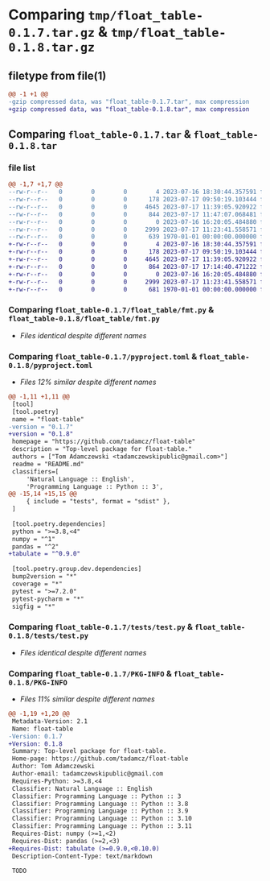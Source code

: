 # Comparing `tmp/float_table-0.1.7.tar.gz` & `tmp/float_table-0.1.8.tar.gz`

## filetype from file(1)

```diff
@@ -1 +1 @@
-gzip compressed data, was "float_table-0.1.7.tar", max compression
+gzip compressed data, was "float_table-0.1.8.tar", max compression
```

## Comparing `float_table-0.1.7.tar` & `float_table-0.1.8.tar`

### file list

```diff
@@ -1,7 +1,7 @@
--rw-r--r--   0        0        0        4 2023-07-16 18:30:44.357591 float_table-0.1.7/README.md
--rw-r--r--   0        0        0      178 2023-07-17 09:50:19.103444 float_table-0.1.7/float_table/__init__.py
--rw-r--r--   0        0        0     4645 2023-07-17 11:39:05.920922 float_table-0.1.7/float_table/fmt.py
--rw-r--r--   0        0        0      844 2023-07-17 11:47:07.068481 float_table-0.1.7/pyproject.toml
--rw-r--r--   0        0        0        0 2023-07-16 16:20:05.484880 float_table-0.1.7/tests/__init__.py
--rw-r--r--   0        0        0     2999 2023-07-17 11:23:41.558571 float_table-0.1.7/tests/test.py
--rw-r--r--   0        0        0      639 1970-01-01 00:00:00.000000 float_table-0.1.7/PKG-INFO
+-rw-r--r--   0        0        0        4 2023-07-16 18:30:44.357591 float_table-0.1.8/README.md
+-rw-r--r--   0        0        0      178 2023-07-17 09:50:19.103444 float_table-0.1.8/float_table/__init__.py
+-rw-r--r--   0        0        0     4645 2023-07-17 11:39:05.920922 float_table-0.1.8/float_table/fmt.py
+-rw-r--r--   0        0        0      864 2023-07-17 17:14:40.471222 float_table-0.1.8/pyproject.toml
+-rw-r--r--   0        0        0        0 2023-07-16 16:20:05.484880 float_table-0.1.8/tests/__init__.py
+-rw-r--r--   0        0        0     2999 2023-07-17 11:23:41.558571 float_table-0.1.8/tests/test.py
+-rw-r--r--   0        0        0      681 1970-01-01 00:00:00.000000 float_table-0.1.8/PKG-INFO
```

### Comparing `float_table-0.1.7/float_table/fmt.py` & `float_table-0.1.8/float_table/fmt.py`

 * *Files identical despite different names*

### Comparing `float_table-0.1.7/pyproject.toml` & `float_table-0.1.8/pyproject.toml`

 * *Files 12% similar despite different names*

```diff
@@ -1,11 +1,11 @@
 [tool]
 [tool.poetry]
 name = "float-table"
-version = "0.1.7"
+version = "0.1.8"
 homepage = "https://github.com/tadamcz/float-table"
 description = "Top-level package for float-table."
 authors = ["Tom Adamczewski <tadamczewskipublic@gmail.com>"]
 readme = "README.md"
 classifiers=[
     'Natural Language :: English',
     'Programming Language :: Python :: 3',
@@ -15,14 +15,15 @@
     { include = "tests", format = "sdist" },
 ]
 
 [tool.poetry.dependencies]
 python = ">=3.8,<4"
 numpy = "^1"
 pandas = "^2"
+tabulate = "^0.9.0"
 
 [tool.poetry.group.dev.dependencies]
 bump2version = "*"
 coverage = "*"
 pytest = ">=7.2.0"
 pytest-pycharm = "*"
 sigfig = "*"
```

### Comparing `float_table-0.1.7/tests/test.py` & `float_table-0.1.8/tests/test.py`

 * *Files identical despite different names*

### Comparing `float_table-0.1.7/PKG-INFO` & `float_table-0.1.8/PKG-INFO`

 * *Files 11% similar despite different names*

```diff
@@ -1,19 +1,20 @@
 Metadata-Version: 2.1
 Name: float-table
-Version: 0.1.7
+Version: 0.1.8
 Summary: Top-level package for float-table.
 Home-page: https://github.com/tadamcz/float-table
 Author: Tom Adamczewski
 Author-email: tadamczewskipublic@gmail.com
 Requires-Python: >=3.8,<4
 Classifier: Natural Language :: English
 Classifier: Programming Language :: Python :: 3
 Classifier: Programming Language :: Python :: 3.8
 Classifier: Programming Language :: Python :: 3.9
 Classifier: Programming Language :: Python :: 3.10
 Classifier: Programming Language :: Python :: 3.11
 Requires-Dist: numpy (>=1,<2)
 Requires-Dist: pandas (>=2,<3)
+Requires-Dist: tabulate (>=0.9.0,<0.10.0)
 Description-Content-Type: text/markdown
 
 TODO
```

